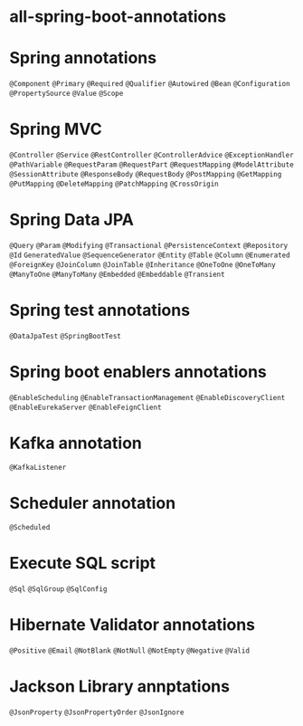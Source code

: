 # all-spring-boot-annotations

# Spring annotations
`@Component`
`@Primary` 
`@Required`
`@Qualifier`
`@Autowired`
`@Bean`
`@Configuration`
`@PropertySource`
`@Value`
`@Scope` 

# Spring MVC
`@Controller`
`@Service`
`@RestController`
`@ControllerAdvice`
`@ExceptionHandler`
`@PathVariable`
`@RequestParam`
`@RequestPart`
`@RequestMapping`
`@ModelAttribute`
`@SessionAttribute`
`@ResponseBody`
`@RequestBody`
`@PostMapping`
`@GetMapping`
`@PutMapping`
`@DeleteMapping`
`@PatchMapping`
`@CrossOrigin`

# Spring Data JPA
`@Query`
`@Param`
`@Modifying`
`@Transactional`
`@PersistenceContext`
`@Repository`
`@Id` 
`GeneratedValue` 
`@SequenceGenerator`
`@Entity`
`@Table` 
`@Column`
`@Enumerated`
`@ForeignKey`
`@JoinColumn`
`@JoinTable` 
`@Inheritance`
`@OneToOne`
`@OneToMany` 
`@ManyToOne`
`@ManyToMany`
`@Embedded`
`@Embeddable`
`@Transient` 

# Spring test annotations
`@DataJpaTest`
`@SpringBootTest`

# Spring boot enablers annotations
`@EnableScheduling`
`@EnableTransactionManagement`
`@EnableDiscoveryClient`
`@EnableEurekaServer`
`@EnableFeignClient`

# Kafka annotation
`@KafkaListener` 

# Scheduler annotation
`@Scheduled`

# Execute SQL script
`@Sql`
`@SqlGroup` 
`@SqlConfig`

# Hibernate Validator annotations
`@Positive`
`@Email`
`@NotBlank`
`@NotNull`
`@NotEmpty`
`@Negative`
`@Valid`

# Jackson Library annptations
`@JsonProperty` 
`@JsonPropertyOrder`
`@JsonIgnore`
